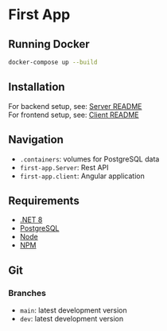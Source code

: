 # First App

## Running Docker

```bash
docker-compose up --build
```

## Installation

For backend setup, see: [Server README](https://github.com/ABCproger/First-App/blob/main/First-App.Server/README.md)  
For frontend setup, see: [Client README](https://github.com/ABCproger/First-App/blob/main/first-app.client/README.md)

## Navigation

- `.containers`: volumes for PostgreSQL data
- `first-app.Server`: Rest API
- `first-app.client`: Angular application

## Requirements

- [.NET 8](https://dotnet.microsoft.com/en-us/download/dotnet/8.0)
- [PostgreSQL](https://www.postgresql.org/download/)
- [Node](https://nodejs.org/en/download/)
- [NPM](https://www.npmjs.com/)

## Git

### Branches

- `main`: latest development version
- `dev`: latest development version
